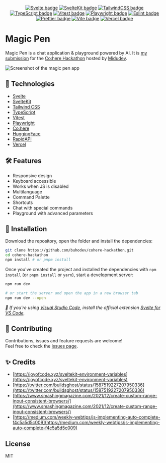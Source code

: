 <div align="center">

[![Svelte badge](https://img.shields.io/badge/Svelte-3.55.1-orange)](https://svelte.dev/)
[![SvelteKit badge](https://img.shields.io/badge/SvelteKit-1.2.6-orange)](https://kit.svelte.dev/)
[![TailwindCSS badge](https://img.shields.io/badge/TailwindCSS-3.2.4-blue)](https://tailwindcss.com/)
[![TypeScript badge](https://img.shields.io/badge/TypeScript-4.9.4-blue)](https://www.typescriptlang.org/)
[![Vitest badge](https://img.shields.io/badge/vitest-0.25.8-green)](https://vitest.dev/)
[![Playwright badge](https://img.shields.io/badge/Playwright-1.28.1-brightgreen)](https://playwright.dev/)
[![Eslint badge](https://img.shields.io/badge/Eslint-8.28.0-blue)](https://eslint.org/)
[![Prettier badge](https://img.shields.io/badge/Prettier-2.8.0-pink)](https://prettier.io/)
[![Vite badge](https://img.shields.io/badge/Vite-4.0.0-blue)](https://vitejs.dev/)
[![Vercel badge](https://vercelbadge.vercel.app/api/buhodev/cohere-hackathon)](https://magic-pen.vercel.app/)

</div>

# Magic Pen

Magic Pen is a chat application & playground powered by AI. It is [my submission](https://.vercel.app/) for the [Co:here Hackathon](https://hacktoberfest-2022.vercel.app) hosted by [Midudev](https://twitch.tv/midudev).

![Screenshot of the magic pen app](/static/magica-screenshot.png)

## 🦾 Technologies

- [Svelte](https://svelte.dev/)
- [SvelteKit](https://kit.svelte.dev/)
- [Tailwind CSS](https://tailwindcss.com/)
- [TypeScript](https://www.typescriptlang.org/)
- [Vitest](https://vitest.dev/)
- [Playwright](https://playwright.dev/)
- [Co:here](https://cohere.ai/)
- [HuggingFace](https://huggingface.co/)
- [RapidAPI](https://rapidapi.com/)
- [Vercel](https://vercel.com/)

## 🛠️ Features

- Responsive design
- Keyboard accessible
- Works when JS is disabled
- Multilanguage
- Command Palette
- Shortcuts
- Chat with special commands
- Playground with advanced parameters

## 🚀 Installation

Download the repository, open the folder and install the dependencies:

```bash
git clone https://github.com/buhodev/cohere-hackathon.git
cd cohere-hackathon
npm install # or pnpm install
```

Once you've created the project and installed the dependencies with `npm install` (or `pnpm install` or `yarn`), start a development server:

```bash
npm run dev

# or start the server and open the app in a new browser tab
npm run dev --open
```

_📢 If you're using [Visual Studio Code](https://code.visualstudio.com/), install the official extension [Svelte for VS Code](https://marketplace.visualstudio.com/items?itemName=svelte.svelte-vscode)._

## 🤝 Contributing

Contributions, issues and feature requests are welcome!
<br />
Feel free to check the [issues page](https://github.com/buhodev/magicpen/issues).

## ✨ Credits

- [https://joyofcode.xyz/sveltekit-environment-variables](https://joyofcode.xyz/sveltekit-environment-variables)
- [https://twitter.com/buildsghost/status/1587519227207950336](https://twitter.com/buildsghost/status/1587519227207950336)
- [https://www.smashingmagazine.com/2021/12/create-custom-range-input-consistent-browsers/](https://www.smashingmagazine.com/2021/12/create-custom-range-input-consistent-browsers/)
- [https://medium.com/weekly-webtips/js-implementing-auto-complete-f4c5a5d5c009](https://medium.com/weekly-webtips/js-implementing-auto-complete-f4c5a5d5c009)

## License

MIT
